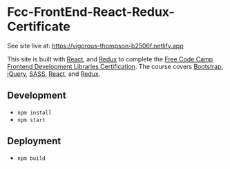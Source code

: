 # Fcc-FrontEnd-React-Redux-Certificate

See site live at: https://vigorous-thompson-b2506f.netlify.app

This site is built with [React](https://reactjs.org/), and [Redux](https://redux.js.org/) to complete the [Free Code Camp Frontend Development Libraries Certification](https://www.freecodecamp.org/learn/front-end-development-libraries/). The course covers [Bootstrap](https://getbootstrap.com/), [jQuery](https://jquery.com/), [SASS](https://sass-lang.com/), [React](https://reactjs.org/), and [Redux](https://redux.js.org/). 
## Development

-  `npm install`
-  `npm start`

## Deployment

- `npm build`
